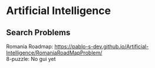 # Artificial Intelligence

## Search Problems

Romania Roadmap: https://pablo-s-dev.github.io/Artificial-Intelligence/RomaniaRoadMapProblem/  
8-puzzle: No gui yet
